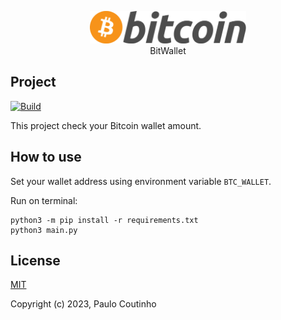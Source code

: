 <p align="center">
    <a href="https://github.com/paulocoutinhox/bitwallet" target="_blank" rel="noopener noreferrer">
        <img width="250" src="extras/images/bitcoin-logo.png" alt="Bitcoin Logo">
    </a>
    <br>
    BitWallet
    <br>
</p>

## Project

[![Build](https://github.com/paulocoutinhox/bitwallet/actions/workflows/python.yml/badge.svg)](https://github.com/paulocoutinhox/bitwallet/actions/workflows/python.yml)

This project check your Bitcoin wallet amount.

## How to use

Set your wallet address using environment variable `BTC_WALLET`.

Run on terminal:

```
python3 -m pip install -r requirements.txt
python3 main.py
```

## License

[MIT](http://opensource.org/licenses/MIT)

Copyright (c) 2023, Paulo Coutinho
